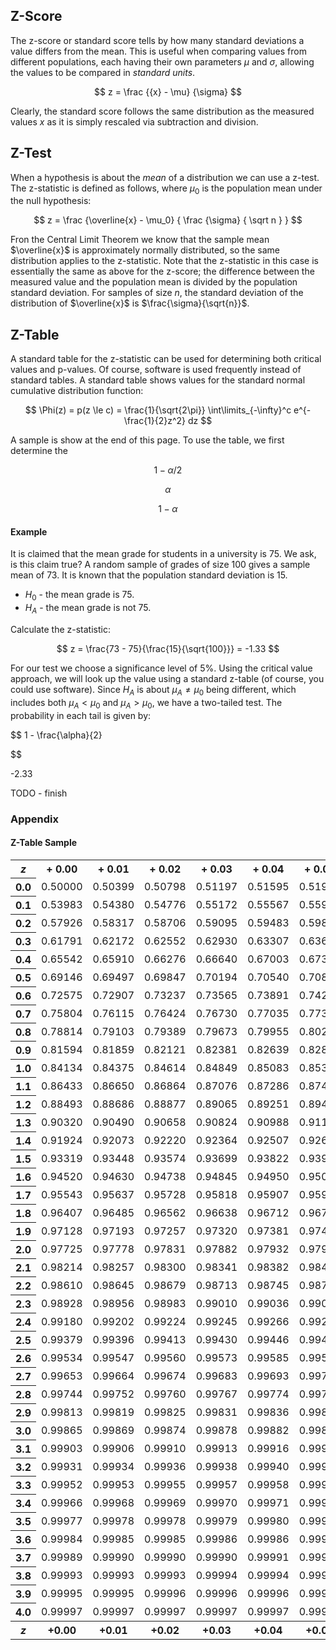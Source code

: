 
## Z-Score
The z-score or standard score tells by how many standard deviations a value differs from the mean. This is useful when comparing values from different populations, each having their own parameters $\mu$ and $\sigma$, allowing the values to be compared in _standard units_.

$$
    z = \frac {{x} - \mu} {\sigma}
$$

Clearly, the standard score follows the same distribution as the measured values $x$ as it is simply rescaled via subtraction and division.

## Z-Test
When a hypothesis is about the _mean_ of a distribution we can use a z-test. The z-statistic is defined as follows, where $\mu_0$ is the population mean under the null hypothesis:

$$
    z = \frac {\overline{x} - \mu_0} { \frac {\sigma} { \sqrt n } }
$$

Fron the Central Limit Theorem we know that the sample mean $\overline{x}$ is approximately normally distributed, so the same distribution applies to the z-statistic. Note that the z-statistic in this case is essentially the same as above for the z-score; the difference between the measured value and the population mean is divided by the population standard deviation. For samples of size $n$, the standard deviation of the distribution of $\overline{x}$ is $\frac{\sigma}{\sqrt{n}}$.

## Z-Table
A standard table for the z-statistic can be used for determining both critical values and p-values. Of course, software is used frequently instead of standard tables. A standard table shows values for the standard normal cumulative distribution function:

$$
    \Phi(z) = p(z \le c) = \frac{1}{\sqrt{2\pi}}  \int\limits_{-\infty}^c  e^{-\frac{1}{2}z^2} dz
$$

A sample is show at the end of this page. To use the table, we first determine the 

$$
    1 - \alpha/2  \tag{two-tailed test}
$$

$$
    \alpha \tag{left-tailed test}
$$

$$
    1 - \alpha \tag{right-tailed test}
$$

#### Example
It is claimed that the mean grade for students in a university is 75. We ask, is this claim true? A random sample of grades of size 100 gives a sample mean of 73. It is known that the population standard deviation is 15.

* $H_0$ - the mean grade is 75.
* $H_A$ - the mean grade is not 75.

Calculate the z-statistic:

$$
z = \frac{73 - 75}{\frac{15}{\sqrt{100}}} = -1.33
$$

For our test we choose a significance level of 5%. Using the critical value approach, we will look up the value using a standard z-table (of course, you could use software). Since $H_A$ is about $\mu_A \ne \mu_0$ being different, which includes both $\mu_A \lt \mu_0$ and $\mu_A \gt \mu_0$, we have a two-tailed test. The probability in each tail is given by:

$$
1 - \frac{\alpha}{2}


$$

-2.33

TODO - finish


### Appendix

#### Z-Table Sample
<table class="wikitable">
<tbody><tr>
<th><i>z</i></th>
<th>+ 0.00</th>
<th>+ 0.01</th>
<th>+ 0.02</th>
<th>+ 0.03</th>
<th>+ 0.04</th>
<th>+ 0.05</th>
<th>+ 0.06</th>
<th>+ 0.07</th>
<th>+ 0.08</th>
<th>+ 0.09
</th></tr>
<tr>
<th>0.0
</th>
<td>0.50000</td>
<td>0.50399</td>
<td>0.50798</td>
<td>0.51197</td>
<td>0.51595</td>
<td>0.51994</td>
<td>0.52392</td>
<td>0.52790</td>
<td>0.53188</td>
<td>0.53586
</td></tr>
<tr>
<th>0.1
</th>
<td>0.53983</td>
<td>0.54380</td>
<td>0.54776</td>
<td>0.55172</td>
<td>0.55567</td>
<td>0.55962</td>
<td>0.56360</td>
<td>0.56749</td>
<td>0.57142</td>
<td>0.57535
</td></tr>
<tr>
<th>0.2
</th>
<td>0.57926</td>
<td>0.58317</td>
<td>0.58706</td>
<td>0.59095</td>
<td>0.59483</td>
<td>0.59871</td>
<td>0.60257</td>
<td>0.60642</td>
<td>0.61026</td>
<td>0.61409
</td></tr>
<tr>
<th>0.3
</th>
<td>0.61791</td>
<td>0.62172</td>
<td>0.62552</td>
<td>0.62930</td>
<td>0.63307</td>
<td>0.63683</td>
<td>0.64058</td>
<td>0.64431</td>
<td>0.64803</td>
<td>0.65173
</td></tr>
<tr>
<th>0.4
</th>
<td>0.65542</td>
<td>0.65910</td>
<td>0.66276</td>
<td>0.66640</td>
<td>0.67003</td>
<td>0.67364</td>
<td>0.67724</td>
<td>0.68082</td>
<td>0.68439</td>
<td>0.68793
</td></tr>
<tr>
<td colspan="1" style="padding:0;">
</td></tr>
<tr>
<th>0.5
</th>
<td>0.69146</td>
<td>0.69497</td>
<td>0.69847</td>
<td>0.70194</td>
<td>0.70540</td>
<td>0.70884</td>
<td>0.71226</td>
<td>0.71566</td>
<td>0.71904</td>
<td>0.72240
</td></tr>
<tr>
<th>0.6
</th>
<td>0.72575</td>
<td>0.72907</td>
<td>0.73237</td>
<td>0.73565</td>
<td>0.73891</td>
<td>0.74215</td>
<td>0.74537</td>
<td>0.74857</td>
<td>0.75175</td>
<td>0.75490
</td></tr>
<tr>
<th>0.7
</th>
<td>0.75804</td>
<td>0.76115</td>
<td>0.76424</td>
<td>0.76730</td>
<td>0.77035</td>
<td>0.77337</td>
<td>0.77637</td>
<td>0.77935</td>
<td>0.78230</td>
<td>0.78524
</td></tr>
<tr>
<th>0.8
</th>
<td>0.78814</td>
<td>0.79103</td>
<td>0.79389</td>
<td>0.79673</td>
<td>0.79955</td>
<td>0.80234</td>
<td>0.80511</td>
<td>0.80785</td>
<td>0.81057</td>
<td>0.81327
</td></tr>
<tr>
<th>0.9
</th>
<td>0.81594</td>
<td>0.81859</td>
<td>0.82121</td>
<td>0.82381</td>
<td>0.82639</td>
<td>0.82894</td>
<td>0.83147</td>
<td>0.83398</td>
<td>0.83646</td>
<td>0.83891
</td></tr>
<tr>
<td colspan="1" style="padding:0;">
</td></tr>
<tr>
<th>1.0
</th>
<td>0.84134</td>
<td>0.84375</td>
<td>0.84614</td>
<td>0.84849</td>
<td>0.85083</td>
<td>0.85314</td>
<td>0.85543</td>
<td>0.85769</td>
<td>0.85993</td>
<td>0.86214
</td></tr>
<tr>
<th>1.1
</th>
<td>0.86433</td>
<td>0.86650</td>
<td>0.86864</td>
<td>0.87076</td>
<td>0.87286</td>
<td>0.87493</td>
<td>0.87698</td>
<td>0.87900</td>
<td>0.88100</td>
<td>0.88298
</td></tr>
<tr>
<th>1.2
</th>
<td>0.88493</td>
<td>0.88686</td>
<td>0.88877</td>
<td>0.89065</td>
<td>0.89251</td>
<td>0.89435</td>
<td>0.89617</td>
<td>0.89796</td>
<td>0.89973</td>
<td>0.90147
</td></tr>
<tr>
<th>1.3
</th>
<td>0.90320</td>
<td>0.90490</td>
<td>0.90658</td>
<td>0.90824</td>
<td>0.90988</td>
<td>0.91149</td>
<td>0.91308</td>
<td>0.91466</td>
<td>0.91621</td>
<td>0.91774
</td></tr>
<tr>
<th>1.4
</th>
<td>0.91924</td>
<td>0.92073</td>
<td>0.92220</td>
<td>0.92364</td>
<td>0.92507</td>
<td>0.92647</td>
<td>0.92785</td>
<td>0.92922</td>
<td>0.93056</td>
<td>0.93189
</td></tr>
<tr>
<td colspan="1" style="padding:0;">
</td></tr>
<tr>
<th>1.5
</th>
<td>0.93319</td>
<td>0.93448</td>
<td>0.93574</td>
<td>0.93699</td>
<td>0.93822</td>
<td>0.93943</td>
<td>0.94062</td>
<td>0.94179</td>
<td>0.94295</td>
<td>0.94408
</td></tr>
<tr>
<th>1.6
</th>
<td>0.94520</td>
<td>0.94630</td>
<td>0.94738</td>
<td>0.94845</td>
<td>0.94950</td>
<td>0.95053</td>
<td>0.95154</td>
<td>0.95254</td>
<td>0.95352</td>
<td>0.95449
</td></tr>
<tr>
<th>1.7
</th>
<td>0.95543</td>
<td>0.95637</td>
<td>0.95728</td>
<td>0.95818</td>
<td>0.95907</td>
<td>0.95994</td>
<td>0.96080</td>
<td>0.96164</td>
<td>0.96246</td>
<td>0.96327
</td></tr>
<tr>
<th>1.8
</th>
<td>0.96407</td>
<td>0.96485</td>
<td>0.96562</td>
<td>0.96638</td>
<td>0.96712</td>
<td>0.96784</td>
<td>0.96856</td>
<td>0.96926</td>
<td>0.96995</td>
<td>0.97062
</td></tr>
<tr>
<th>1.9
</th>
<td>0.97128</td>
<td>0.97193</td>
<td>0.97257</td>
<td>0.97320</td>
<td>0.97381</td>
<td>0.97441</td>
<td>0.97500</td>
<td>0.97558</td>
<td>0.97615</td>
<td>0.97670
</td></tr>
<tr>
<td colspan="1" style="padding:0;">
</td></tr>
<tr>
<th>2.0
</th>
<td>0.97725</td>
<td>0.97778</td>
<td>0.97831</td>
<td>0.97882</td>
<td>0.97932</td>
<td>0.97982</td>
<td>0.98030</td>
<td>0.98077</td>
<td>0.98124</td>
<td>0.98169
</td></tr>
<tr>
<th>2.1
</th>
<td>0.98214</td>
<td>0.98257</td>
<td>0.98300</td>
<td>0.98341</td>
<td>0.98382</td>
<td>0.98422</td>
<td>0.98461</td>
<td>0.98500</td>
<td>0.98537</td>
<td>0.98574
</td></tr>
<tr>
<th>2.2
</th>
<td>0.98610</td>
<td>0.98645</td>
<td>0.98679</td>
<td>0.98713</td>
<td>0.98745</td>
<td>0.98778</td>
<td>0.98809</td>
<td>0.98840</td>
<td>0.98870</td>
<td>0.98899
</td></tr>
<tr>
<th>2.3
</th>
<td>0.98928</td>
<td>0.98956</td>
<td>0.98983</td>
<td>0.99010</td>
<td>0.99036</td>
<td>0.99061</td>
<td>0.99086</td>
<td>0.99111</td>
<td>0.99134</td>
<td>0.99158
</td></tr>
<tr>
<th>2.4
</th>
<td>0.99180</td>
<td>0.99202</td>
<td>0.99224</td>
<td>0.99245</td>
<td>0.99266</td>
<td>0.99286</td>
<td>0.99305</td>
<td>0.99324</td>
<td>0.99343</td>
<td>0.99361
</td></tr>
<tr>
<td colspan="1" style="padding:0;">
</td></tr>
<tr>
<th>2.5
</th>
<td>0.99379</td>
<td>0.99396</td>
<td>0.99413</td>
<td>0.99430</td>
<td>0.99446</td>
<td>0.99461</td>
<td>0.99477</td>
<td>0.99492</td>
<td>0.99506</td>
<td>0.99520
</td></tr>
<tr>
<th>2.6
</th>
<td>0.99534</td>
<td>0.99547</td>
<td>0.99560</td>
<td>0.99573</td>
<td>0.99585</td>
<td>0.99598</td>
<td>0.99609</td>
<td>0.99621</td>
<td>0.99632</td>
<td>0.99643
</td></tr>
<tr>
<th>2.7
</th>
<td>0.99653</td>
<td>0.99664</td>
<td>0.99674</td>
<td>0.99683</td>
<td>0.99693</td>
<td>0.99702</td>
<td>0.99711</td>
<td>0.99720</td>
<td>0.99728</td>
<td>0.99736
</td></tr>
<tr>
<th>2.8
</th>
<td>0.99744</td>
<td>0.99752</td>
<td>0.99760</td>
<td>0.99767</td>
<td>0.99774</td>
<td>0.99781</td>
<td>0.99788</td>
<td>0.99795</td>
<td>0.99801</td>
<td>0.99807
</td></tr>
<tr>
<th>2.9
</th>
<td>0.99813</td>
<td>0.99819</td>
<td>0.99825</td>
<td>0.99831</td>
<td>0.99836</td>
<td>0.99841</td>
<td>0.99846</td>
<td>0.99851</td>
<td>0.99856</td>
<td>0.99861
</td></tr>
<tr>
<td colspan="1" style="padding:0;">
</td></tr>
<tr>
<th>3.0
</th>
<td>0.99865</td>
<td>0.99869</td>
<td>0.99874</td>
<td>0.99878</td>
<td>0.99882</td>
<td>0.99886</td>
<td>0.99889</td>
<td>0.99893</td>
<td>0.99896</td>
<td>0.99900
</td></tr>
<tr>
<th>3.1
</th>
<td>0.99903</td>
<td>0.99906</td>
<td>0.99910</td>
<td>0.99913</td>
<td>0.99916</td>
<td>0.99918</td>
<td>0.99921</td>
<td>0.99924</td>
<td>0.99926</td>
<td>0.99929
</td></tr>
<tr>
<th>3.2
</th>
<td>0.99931</td>
<td>0.99934</td>
<td>0.99936</td>
<td>0.99938</td>
<td>0.99940</td>
<td>0.99942</td>
<td>0.99944</td>
<td>0.99946</td>
<td>0.99948</td>
<td>0.99950
</td></tr>
<tr>
<th>3.3
</th>
<td>0.99952</td>
<td>0.99953</td>
<td>0.99955</td>
<td>0.99957</td>
<td>0.99958</td>
<td>0.99960</td>
<td>0.99961</td>
<td>0.99962</td>
<td>0.99964</td>
<td>0.99965
</td></tr>
<tr>
<th>3.4
</th>
<td>0.99966</td>
<td>0.99968</td>
<td>0.99969</td>
<td>0.99970</td>
<td>0.99971</td>
<td>0.99972</td>
<td>0.99973</td>
<td>0.99974</td>
<td>0.99975</td>
<td>0.99976
</td></tr>
<tr>
<td colspan="1" style="padding:0;">
</td></tr>
<tr>
<th>3.5
</th>
<td>0.99977</td>
<td>0.99978</td>
<td>0.99978</td>
<td>0.99979</td>
<td>0.99980</td>
<td>0.99981</td>
<td>0.99981</td>
<td>0.99982</td>
<td>0.99983</td>
<td>0.99983
</td></tr>
<tr>
<th>3.6
</th>
<td>0.99984</td>
<td>0.99985</td>
<td>0.99985</td>
<td>0.99986</td>
<td>0.99986</td>
<td>0.99987</td>
<td>0.99987</td>
<td>0.99988</td>
<td>0.99988</td>
<td>0.99989
</td></tr>
<tr>
<th>3.7
</th>
<td>0.99989</td>
<td>0.99990</td>
<td>0.99990</td>
<td>0.99990</td>
<td>0.99991</td>
<td>0.99991</td>
<td>0.99992</td>
<td>0.99992</td>
<td>0.99992</td>
<td>0.99992
</td></tr>
<tr>
<th>3.8
</th>
<td>0.99993</td>
<td>0.99993</td>
<td>0.99993</td>
<td>0.99994</td>
<td>0.99994</td>
<td>0.99994</td>
<td>0.99994</td>
<td>0.99995</td>
<td>0.99995</td>
<td>0.99995
</td></tr>
<tr>
<th>3.9
</th>
<td>0.99995</td>
<td>0.99995</td>
<td>0.99996</td>
<td>0.99996</td>
<td>0.99996</td>
<td>0.99996</td>
<td>0.99996</td>
<td>0.99996</td>
<td>0.99997</td>
<td>0.99997
</td></tr>
<tr>
<td colspan="1" style="padding:0;">
</td></tr>
<tr>
<th>4.0
</th>
<td>0.99997</td>
<td>0.99997</td>
<td>0.99997</td>
<td>0.99997</td>
<td>0.99997</td>
<td>0.99997</td>
<td>0.99998</td>
<td>0.99998</td>
<td>0.99998</td>
<td>0.99998
</td></tr>
<tr>
<th><i>z</i></th>
<th>+0.00</th>
<th>+0.01</th>
<th>+0.02</th>
<th>+0.03</th>
<th>+0.04</th>
<th>+0.05</th>
<th>+0.06</th>
<th>+0.07</th>
<th>+0.08</th>
<th>+0.09
</th></tr></tbody></table>